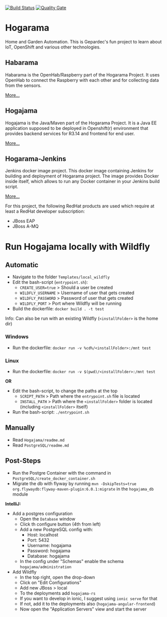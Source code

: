 [![Build Status](https://travis-ci.org/Gepardec/Hogarama.svg?branch=master)](https://travis-ci.org/Gepardec/Hogarama) [![Quality Gate](https://sonarcloud.io/api/badges/gate?key=com.gepardec.hogajama:hogajama)](https://sonarcloud.io/dashboard/index/com.gepardec.hogajama:hogajama)

# Hogarama
Home and Garden Automation.
This is Gepardec's fun project to learn about IoT, OpenShift and various other technologies.

## Habarama
Habarama is the OpenHab/Raspberry part of the Hogarama Project.
It uses OpenHab to connect the Raspberry with each other and for collecting data from the sensors.

[More...](Habarama/README.md)

## Hogajama
Hogajama is the Java/Maven part of the Hogarama Project. It is a Java EE application supposed to be deployed in Openshift(r) environment that provides backend services for R3.14 and frontend for end user.

[More...](Hogajama/README.md)

## Hogarama-Jenkins
Jenkins docker image project. This docker image containing Jenkins for building and deployment of Hogarama project. The image provides Docker inside itself, which allows to run any Docker container in your Jenkins build script.

[More...](Infrastructure/Jenkins/README.md)

For this project, the following RedHat products are used which require at least a RedHat developer subscription:
* JBoss EAP
* JBoss A-MQ

# Run Hogajama locally with Wildfly

## Automatic

* Navigate to the folder `Templates/local_wildfly`
* Edit the bash-script (`entrypoint.sh`):
    * `CREATE_USER=true` > Should a user be created
    * `WILDFLY_USERNAME` > Username of user that gets created
    * `WILDFLY_PASSWORD` > Password of user that gets created
    * `WILDFLY_PORT` > Port where Wildfly will be running
* Build the dockerfile: `docker build . -t test`

Info: Can also be run with an existing Wildfly (`<installFolder>` is the home dir)

### Windows
* Run the dockerfile: `docker run -v %cd%/<installFolder>:/mnt test`

### Linux
* Run the dockerfile: `docker run -v $(pwd)/<installFolder>:/mnt test`

**OR**

* Edit the bash-script, to change the paths at the top
    * `SCRIPT_PATH` > Path where the `entrypoint.sh` file is located
    * `INSTALL_PATH` > Path where the `<installFolder>` folder is located (including `<installFolder>` itself)
* Run the bash-script: `./entrypoint.sh`

## Manually
* Read `Hogajama/readme.md`
* Read `PostgreSQL/readme.md`

## Post-Steps

* Run the Postgre Container with the command in `PostgreSQL/create_docker_container.sh`
* Migrate the db with flyway by running `mvn -DskipTests=true org.flywaydb:flyway-maven-plugin:6.0.1:migrate` in the `hogajama_db` module

**IntelliJ:**

* Add a postgres configuration
    * Open the `Database` window
    * Click th configure button (4th from left)
    * Add a new PostgreSQL config with:
        * Host: localhost
        * Port: 5432
        * Username: hogajama
        * Password: hogajama
        * Database: hogajama
    * In the config under "Schemas" enable the schema `hogajama/administration`
* Add Wildfly
    * In the top right, open the drop-down
    * Click on "Edit Configurations"
    * Add new JBoss > local
    * To the deployments add `hogajama-rs`
    * If you want to develop in ionic, I suggest using `ionic serve` for that
    * If not, add it to the deployments also (`hogajama-angular-frontend`)
    * Now open the "Application Servers" view and start the server